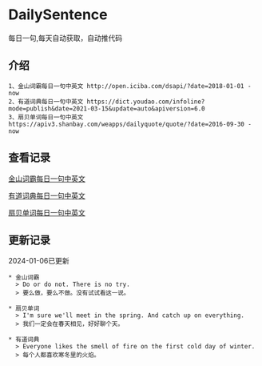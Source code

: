 # DailySentence

每日一句,每天自动获取，自动推代码

## 介绍

```
1、金山词霸每日一句中英文 http://open.iciba.com/dsapi/?date=2018-01-01 - now
2、有道词典每日一句中英文 https://dict.youdao.com/infoline?mode=publish&date=2021-03-15&update=auto&apiversion=6.0
3、扇贝单词每日一句中英文 https://apiv3.shanbay.com/weapps/dailyquote/quote/?date=2016-09-30 - now
```

## 查看记录

[金山词霸每日一句中英文](./data/iciba/)

[有道词典每日一句中英文](./data/youdao/)

[扇贝单词每日一句中英文](./data/shanbay/)

## 更新记录
2024-01-06已更新 
```
* 金山词霸
  > Do or do not. There is no try.
  > 要么做，要么不做。没有试试看这一说。

* 扇贝单词
  > I'm sure we'll meet in the spring. And catch up on everything.
  > 我们一定会在春天相见，好好聊个天。

* 有道词典
  > Everyone likes the smell of fire on the first cold day of winter.
  > 每个人都喜欢寒冬里的火焰。

```
